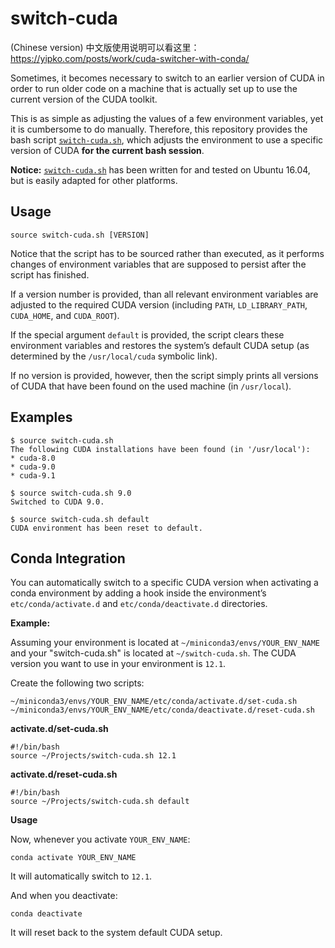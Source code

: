 switch-cuda
===========

(Chinese version) 中文版使用说明可以看这里：https://yipko.com/posts/work/cuda-switcher-with-conda/

Sometimes, it becomes necessary to switch to an earlier version of CUDA in order to run older code on a machine that is
actually set up to use the current version of the CUDA toolkit.

This is as simple as adjusting the values of a few environment variables, yet it is cumbersome to do manually.
Therefore, this repository provides the bash script [`switch-cuda.sh`](switch-cuda.sh), which adjusts the environment to
use a specific version of CUDA **for the current bash session**.

**Notice:** [`switch-cuda.sh`](switch-cuda.sh) has been written for and tested on Ubuntu 16.04, but is easily adapted
for other platforms.


Usage
-----

```
source switch-cuda.sh [VERSION]
```

Notice that the script has to be sourced rather than executed, as it performs changes of environment variables that are
supposed to persist after the script has finished. 

If a version number is provided, than all relevant environment variables are adjusted to the required CUDA version
(including `PATH`, `LD_LIBRARY_PATH`, `CUDA_HOME`, and `CUDA_ROOT`). 

If the special argument `default` is provided, the script clears these environment variables and restores the system’s
default CUDA setup (as determined by the `/usr/local/cuda` symbolic link). 

If no version is provided, however, then the script simply prints all versions of CUDA that have been found on the used
machine (in `/usr/local`). 


Examples
--------

```
$ source switch-cuda.sh 
The following CUDA installations have been found (in '/usr/local'):
* cuda-8.0
* cuda-9.0
* cuda-9.1
```

```
$ source switch-cuda.sh 9.0
Switched to CUDA 9.0.
```

```
$ source switch-cuda.sh default
CUDA environment has been reset to default.
```

Conda Integration
--------
You can automatically switch to a specific CUDA version when activating a conda environment by adding a hook inside the environment’s `etc/conda/activate.d` and `etc/conda/deactivate.d` directories.

**Example:**

Assuming your environment is located at `~/miniconda3/envs/YOUR_ENV_NAME` and your "switch-cuda.sh" is located at `~/switch-cuda.sh`. The CUDA version you want to use in your environment is `12.1`.

Create the following two scripts:
```
~/miniconda3/envs/YOUR_ENV_NAME/etc/conda/activate.d/set-cuda.sh
~/miniconda3/envs/YOUR_ENV_NAME/etc/conda/deactivate.d/reset-cuda.sh
```

**activate.d/set-cuda.sh**
```
#!/bin/bash
source ~/Projects/switch-cuda.sh 12.1
```
**activate.d/reset-cuda.sh**
```
#!/bin/bash
source ~/Projects/switch-cuda.sh default
```

**Usage**

Now, whenever you activate `YOUR_ENV_NAME`:
```
conda activate YOUR_ENV_NAME
```
It will automatically switch to `12.1`.

And when you deactivate:
```
conda deactivate
```
It will reset back to the system default CUDA setup.


